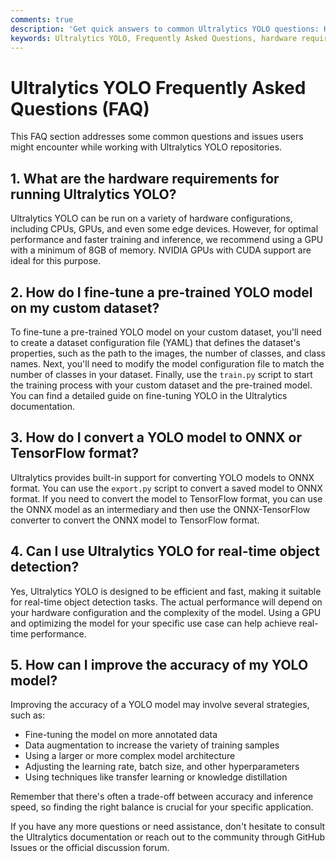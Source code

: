 ```yaml
---
comments: true
description: 'Get quick answers to common Ultralytics YOLO questions: Hardware requirements, fine-tuning, conversion, real-time detection, and accuracy tips.'
keywords: Ultralytics YOLO, Frequently Asked Questions, hardware requirements, model fine-tuning, converting to ONNX, TensorFlow, real-time detection, improving model accuracy
---
```


# Ultralytics YOLO Frequently Asked Questions (FAQ)

This FAQ section addresses some common questions and issues users might encounter while working with Ultralytics YOLO
repositories.

## 1. What are the hardware requirements for running Ultralytics YOLO?

Ultralytics YOLO can be run on a variety of hardware configurations, including CPUs, GPUs, and even some edge devices.
However, for optimal performance and faster training and inference, we recommend using a GPU with a minimum of 8GB of
memory. NVIDIA GPUs with CUDA support are ideal for this purpose.

## 2. How do I fine-tune a pre-trained YOLO model on my custom dataset?

To fine-tune a pre-trained YOLO model on your custom dataset, you'll need to create a dataset configuration file (YAML)
that defines the dataset's properties, such as the path to the images, the number of classes, and class names. Next,
you'll need to modify the model configuration file to match the number of classes in your dataset. Finally, use
the `train.py` script to start the training process with your custom dataset and the pre-trained model. You can find a
detailed guide on fine-tuning YOLO in the Ultralytics documentation.

## 3. How do I convert a YOLO model to ONNX or TensorFlow format?

Ultralytics provides built-in support for converting YOLO models to ONNX format. You can use the `export.py` script to
convert a saved model to ONNX format. If you need to convert the model to TensorFlow format, you can use the ONNX model
as an intermediary and then use the ONNX-TensorFlow converter to convert the ONNX model to TensorFlow format.

## 4. Can I use Ultralytics YOLO for real-time object detection?

Yes, Ultralytics YOLO is designed to be efficient and fast, making it suitable for real-time object detection tasks. The
actual performance will depend on your hardware configuration and the complexity of the model. Using a GPU and
optimizing the model for your specific use case can help achieve real-time performance.

## 5. How can I improve the accuracy of my YOLO model?

Improving the accuracy of a YOLO model may involve several strategies, such as:

- Fine-tuning the model on more annotated data
- Data augmentation to increase the variety of training samples
- Using a larger or more complex model architecture
- Adjusting the learning rate, batch size, and other hyperparameters
- Using techniques like transfer learning or knowledge distillation

Remember that there's often a trade-off between accuracy and inference speed, so finding the right balance is crucial
for your specific application.

If you have any more questions or need assistance, don't hesitate to consult the Ultralytics documentation or reach out
to the community through GitHub Issues or the official discussion forum.